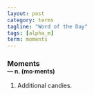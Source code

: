 ```yaml
---
layout: post
category: terms
tagline: "Word of the Day"
tags: [alpha_m]
term: moments
---
```


<h3>Moments<br/> <small>&mdash; n. (mo<span>&middot;</span>ments)</small></h3>
<p><ol><li>Additional candies.</li>
</ol></p>
